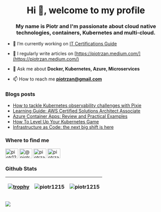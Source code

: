 <h1 align="center">Hi 👋, welcome to my profile</h1>
<h3 align="center">My name is Piotr and I'm passionate about cloud native technologies, containers, Kubernetes and multi-cloud.</h3>

- 🔭 I’m currently working on [IT Certifications Guide](https://www.itcertificationsguide.com/#/)

- 📝 I regularly write articles on [https://piotrzan.medium.com/](https://piotrzan.medium.com/)

- 💬 Ask me about **Docker, Kubernetes, Azure, Microservices**

- 📫 How to reach me **piotrzan@gmail.com**

### Blogs posts
<!-- BLOG-POST-LIST:START -->
- [How to tackle Kubernetes observability challenges with Pixie](https://itnext.io/how-to-tackle-kubernetes-observability-challenges-with-pixie-4c6414ca913?source=rss-3c5c31a7d1d7------2)
- [Learning Guide: AWS Certified Solutions Architect Associate](https://itnext.io/learning-guide-aws-certified-solutions-architect-associate-ec95d1debba8?source=rss-3c5c31a7d1d7------2)
- [Azure Container Apps: Review and Practical Examples](https://itnext.io/azure-container-apps-review-and-practical-examples-cd58757bac34?source=rss-3c5c31a7d1d7------2)
- [How To Level Up Your Kubernetes Game](https://itnext.io/how-to-level-up-your-kubernetes-game-96f8f7ea50b9?source=rss-3c5c31a7d1d7------2)
- [Infrastructure as Code: the next big shift is here](https://itnext.io/infrastructure-as-code-the-next-big-shift-is-here-9215f0bda7ce?source=rss-3c5c31a7d1d7------2)
<!-- BLOG-POST-LIST:END -->

### Where to find me

<p align="left">
<a href="https://twitter.com/piotr1215" target="blank"><img align="center" src="https://cdn.jsdelivr.net/npm/simple-icons@3.0.1/icons/twitter.svg" alt="piotr1215" height="30" width="40" /></a>
<a href="https://medium.com/@piotrzan" target="blank"><img align="center" src="https://cdn.jsdelivr.net/npm/simple-icons@3.0.1/icons/medium.svg" alt="@piotrzan" height="30" width="40" /></a>
<a href="https://hub.docker.com/u/piotrzan" target="blank"><img align="center" src="https://cdn.jsdelivr.net/npm/simple-icons@3.0.1/icons/docker.svg" alt="piotrzan" height="30" width="40" /></a>
<a href="https://www.katacoda.com/decoder" target="blank"><img align="center" src="https://cdn.jsdelivr.net/npm/simple-icons@4.7.0/icons/katacoda.svg" alt="piotrzan" height="30" width="40" /></a></p>

### Github Stats

|[![trophy](https://github-profile-trophy.vercel.app/?username=piotr1215&theme=onedark&title=Stars,Followers,Commit,Repositories,Multilanguage&margin-w=15&margin-h=15)](https://github.com/ryo-ma/github-profile-trophy) | <p align="center"><img src="https://github-readme-stats.vercel.app/api/top-langs?username=piotr1215&show_icons=true&theme=dark&locale=en&layout=compact" alt="piotr1215" /></p> |<p align="center"><img align="center" src="https://github-readme-stats.vercel.app/api?username=piotr1215&show_icons=true&theme=dark&locale=en" alt="piotr1215" /></p> |
|--- | --- | ---|

![](https://komarev.com/ghpvc/?username=Piotr1215)

